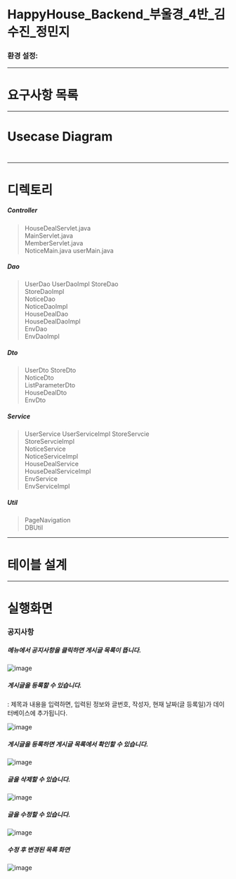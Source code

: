 # HappyHouse_Backend_부울경_4반_김수진_정민지


### 환경 설정:

---
# 요구사항 목록


---
# Usecase Diagram
<img src = "/uploads/73ba72adb1eff0a29d5cf7de05240ab2/image.png" width="10" height="10"/>

---
# 디렉토리

##### Controller    
>HouseDealServlet.java   
MainServlet.java    
MemberServlet.java  
NoticeMain.java 
userMain.java   
 

##### Dao
>UserDao 
UserDaoImpl 
StoreDao    
StoreDaoImpl    
NoticeDao   
NoticeDaoImpl   
HouseDealDao    
HouseDealDaoImpl    
EnvDao  
EnvDaoImpl  

##### Dto 
>UserDto 
StoreDto    
NoticeDto   
ListParameterDto    
HouseDealDto    
EnvDto  

##### Service
>UserService 
UserServiceImpl 
StoreServcie    
StoreServcieImpl    
NoticeService   
NoticeServiceImpl   
HouseDealService    
HouseDealServiceImpl    
EnvService  
EnvServiceImpl  

##### Util
>PageNavigation  
DBUtil  


---
# 테이블 설계


---
# 실행화면


### 공지사항

##### 메뉴에서 공지사항을 클릭하면 게시글 목록이 뜹니다.

![image](/uploads/435942be056ea9e1df70317789d0744b/image.png)


##### 게시글을 등록할 수 있습니다.
: 제목과 내용을 입력하면, 입력된 정보와 글번호, 작성자, 현재 날짜(글 등록일)가 데이터베이스에 추가됩니다.
 
![image](/uploads/c19b0ccbc114183b8c1f450ecbe7eccc/image.png)


##### 게시글을 등록하면 게시글 목록에서 확인할 수 있습니다. 
![image](/uploads/cd5059646917fedbea2a3aeafe0ebe25/image.png)

##### 글을 삭제할 수 있습니다. 
![image](/uploads/b0709c781c497bfa2b3987bab0cfb9fe/image.png)

##### 글을 수정할 수 있습니다.
![image](/uploads/7eba9bf7c56db155585e30b7bb3286d7/image.png)

##### 수정 후 변경된 목록 화면
![image](/uploads/5e976a8d8ec988d39791a21f2c530ae4/image.png)



